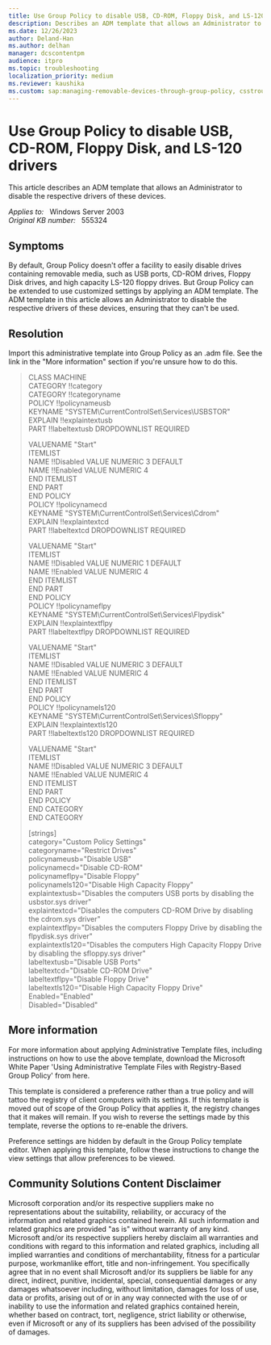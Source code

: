 ```yaml
---
title: Use Group Policy to disable USB, CD-ROM, Floppy Disk, and LS-120 drivers
description: Describes an ADM template that allows an Administrator to disable the respective drivers of these devices.
ms.date: 12/26/2023
author: Deland-Han
ms.author: delhan
manager: dcscontentpm
audience: itpro
ms.topic: troubleshooting
localization_priority: medium
ms.reviewer: kaushika
ms.custom: sap:managing-removable-devices-through-group-policy, csstroubleshoot
---
```

# Use Group Policy to disable USB, CD-ROM, Floppy Disk, and LS-120 drivers

This article describes an ADM template that allows an Administrator to disable the respective drivers of these devices.

_Applies to:_ &nbsp; Windows Server 2003  
_Original KB number:_ &nbsp; 555324

## Symptoms

By default, Group Policy doesn't offer a facility to easily disable drives containing removable media, such as USB ports, CD-ROM drives, Floppy Disk drives, and high capacity LS-120 floppy drives. But Group Policy can be extended to use customized settings by applying an ADM template. The ADM template in this article allows an Administrator to disable the respective drivers of these devices, ensuring that they can't be used.

## Resolution

Import this administrative template into Group Policy as an .adm file. See the link in the "More information" section if you're unsure how to do this.

> CLASS MACHINE  
CATEGORY !!category  
 CATEGORY !!categoryname  
 POLICY !!policynameusb  
 KEYNAME "SYSTEM\CurrentControlSet\Services\USBSTOR"  
 EXPLAIN !!explaintextusb  
 PART !!labeltextusb DROPDOWNLIST REQUIRED  
>
> VALUENAME "Start"  
 ITEMLIST  
 NAME !!Disabled VALUE NUMERIC 3 DEFAULT  
 NAME !!Enabled VALUE NUMERIC 4  
 END ITEMLIST  
 END PART  
 END POLICY  
 POLICY !!policynamecd  
 KEYNAME "SYSTEM\CurrentControlSet\Services\Cdrom"  
 EXPLAIN !!explaintextcd  
 PART !!labeltextcd DROPDOWNLIST REQUIRED  
>
> VALUENAME "Start"  
 ITEMLIST  
 NAME !!Disabled VALUE NUMERIC 1 DEFAULT  
 NAME !!Enabled VALUE NUMERIC 4  
 END ITEMLIST  
 END PART  
 END POLICY  
 POLICY !!policynameflpy  
 KEYNAME "SYSTEM\CurrentControlSet\Services\Flpydisk"  
 EXPLAIN !!explaintextflpy  
 PART !!labeltextflpy DROPDOWNLIST REQUIRED  
>
> VALUENAME "Start"  
 ITEMLIST  
 NAME !!Disabled VALUE NUMERIC 3 DEFAULT  
 NAME !!Enabled VALUE NUMERIC 4  
 END ITEMLIST  
 END PART  
 END POLICY  
 POLICY !!policynamels120  
 KEYNAME "SYSTEM\CurrentControlSet\Services\Sfloppy"  
 EXPLAIN !!explaintextls120  
 PART !!labeltextls120 DROPDOWNLIST REQUIRED  
>
> VALUENAME "Start"  
 ITEMLIST  
 NAME !!Disabled VALUE NUMERIC 3 DEFAULT  
 NAME !!Enabled VALUE NUMERIC 4  
 END ITEMLIST  
 END PART  
 END POLICY  
 END CATEGORY  
END CATEGORY  
>
> [strings]  
category="Custom Policy Settings"  
categoryname="Restrict Drives"  
policynameusb="Disable USB"  
policynamecd="Disable CD-ROM"  
policynameflpy="Disable Floppy"  
policynamels120="Disable High Capacity Floppy"  
explaintextusb="Disables the computers USB ports by disabling the usbstor.sys driver"  
explaintextcd="Disables the computers CD-ROM Drive by disabling the cdrom.sys driver"  
explaintextflpy="Disables the computers Floppy Drive by disabling the flpydisk.sys driver"  
explaintextls120="Disables the computers High Capacity Floppy Drive by disabling the sfloppy.sys driver"  
labeltextusb="Disable USB Ports"  
labeltextcd="Disable CD-ROM Drive"  
labeltextflpy="Disable Floppy Drive"  
labeltextls120="Disable High Capacity Floppy Drive"  
Enabled="Enabled"  
Disabled="Disabled"  

## More information

For more information about applying Administrative Template files, including instructions on how to use the above template, download the Microsoft White Paper 'Using Administrative Template Files with Registry-Based Group Policy' from here.

This template is considered a preference rather than a true policy and will tattoo the registry of client computers with its settings. If this template is moved out of scope of the Group Policy that applies it, the registry changes that it makes will remain. If you wish to reverse the settings made by this template, reverse the options to re-enable the drivers.

Preference settings are hidden by default in the Group Policy template editor. When applying this template, follow these instructions to change the view settings that allow preferences to be viewed.

## Community Solutions Content Disclaimer

Microsoft corporation and/or its respective suppliers make no representations about the suitability, reliability, or accuracy of the information and related graphics contained herein. All such information and related graphics are provided "as is" without warranty of any kind. Microsoft and/or its respective suppliers hereby disclaim all warranties and conditions with regard to this information and related graphics, including all implied warranties and conditions of merchantability, fitness for a particular purpose, workmanlike effort, title and non-infringement. You specifically agree that in no event shall Microsoft and/or its suppliers be liable for any direct, indirect, punitive, incidental, special, consequential damages or any damages whatsoever including, without limitation, damages for loss of use, data or profits, arising out of or in any way connected with the use of or inability to use the information and related graphics contained herein, whether based on contract, tort, negligence, strict liability or otherwise, even if Microsoft or any of its suppliers has been advised of the possibility of damages.

